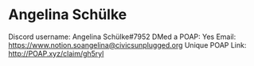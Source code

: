 # Angelina Schülke

Discord username: Angelina Schülke#7952
DMed a POAP: Yes
Email: https://www.notion.soangelina@civicsunplugged.org
Unique POAP Link: http://POAP.xyz/claim/gh5ryl